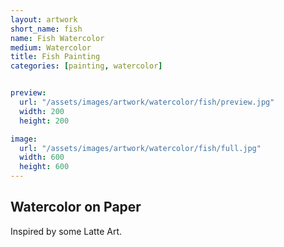 ```yaml
---
layout: artwork
short_name: fish
name: Fish Watercolor
medium: Watercolor
title: Fish Painting
categories: [painting, watercolor]


preview:
  url: "/assets/images/artwork/watercolor/fish/preview.jpg"
  width: 200
  height: 200

image:
  url: "/assets/images/artwork/watercolor/fish/full.jpg"
  width: 600
  height: 600
---
```



## Watercolor on Paper

Inspired by some Latte Art.